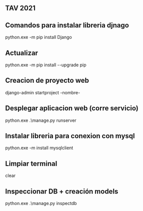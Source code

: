 ## TAV 2021

## Comandos para instalar libreria djnago
python.exe -m pip install Django

## Actualizar
python.exe -m pip install --upgrade pip

## Creacion de proyecto web
django-admin startproject -nombre-

## Desplegar aplicacion web (corre servicio)
python.exe .\manage.py runserver

## Instalar libreria para conexion con mysql
python.exe -m install mysqlclient

## Limpiar terminal
clear 

## Inspeccionar DB + creación models
python.exe .\manage.py inspectdb

